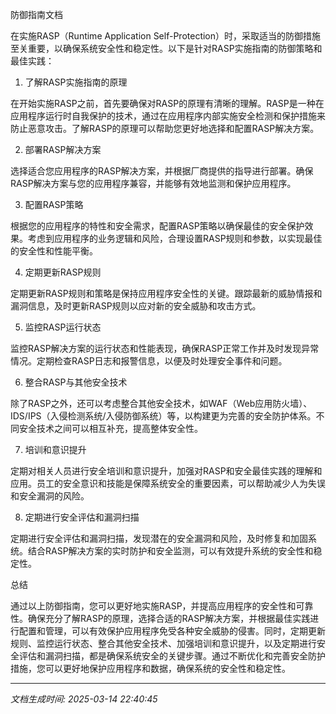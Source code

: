 防御指南文档

在实施RASP（Runtime Application Self-Protection）时，采取适当的防御措施至关重要，以确保系统安全性和稳定性。以下是针对RASP实施指南的防御策略和最佳实践：

1. 了解RASP实施指南的原理

在开始实施RASP之前，首先要确保对RASP的原理有清晰的理解。RASP是一种在应用程序运行时自我保护的技术，通过在应用程序内部实施安全检测和保护措施来防止恶意攻击。了解RASP的原理可以帮助您更好地选择和配置RASP解决方案。

2. 部署RASP解决方案

选择适合您应用程序的RASP解决方案，并根据厂商提供的指导进行部署。确保RASP解决方案与您的应用程序兼容，并能够有效地监测和保护应用程序。

3. 配置RASP策略

根据您的应用程序的特性和安全需求，配置RASP策略以确保最佳的安全保护效果。考虑到应用程序的业务逻辑和风险，合理设置RASP规则和参数，以实现最佳的安全性和性能平衡。

4. 定期更新RASP规则

定期更新RASP规则和策略是保持应用程序安全性的关键。跟踪最新的威胁情报和漏洞信息，及时更新RASP规则以应对新的安全威胁和攻击方式。

5. 监控RASP运行状态

监控RASP解决方案的运行状态和性能表现，确保RASP正常工作并及时发现异常情况。定期检查RASP日志和报警信息，以便及时处理安全事件和问题。

6. 整合RASP与其他安全技术

除了RASP之外，还可以考虑整合其他安全技术，如WAF（Web应用防火墙）、IDS/IPS（入侵检测系统/入侵防御系统）等，以构建更为完善的安全防护体系。不同安全技术之间可以相互补充，提高整体安全性。

7. 培训和意识提升

定期对相关人员进行安全培训和意识提升，加强对RASP和安全最佳实践的理解和应用。员工的安全意识和技能是保障系统安全的重要因素，可以帮助减少人为失误和安全漏洞的风险。

8. 定期进行安全评估和漏洞扫描

定期进行安全评估和漏洞扫描，发现潜在的安全漏洞和风险，及时修复和加固系统。结合RASP解决方案的实时防护和安全监测，可以有效提升系统的安全性和稳定性。

总结

通过以上防御指南，您可以更好地实施RASP，并提高应用程序的安全性和可靠性。确保充分了解RASP的原理，选择合适的RASP解决方案，并根据最佳实践进行配置和管理，可以有效保护应用程序免受各种安全威胁的侵害。同时，定期更新规则、监控运行状态、整合其他安全技术、加强培训和意识提升，以及定期进行安全评估和漏洞扫描，都是确保系统安全的关键步骤。通过不断优化和完善安全防护措施，您可以更好地保护应用程序和数据，确保系统的安全性和稳定性。

---

*文档生成时间: 2025-03-14 22:40:45*
